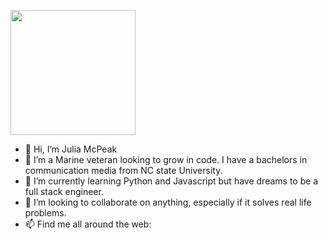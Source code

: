  <a href="URL_REDIRECT" target="blank"><img align="center" src="https://www.canva.com/design/DAFcGa2PvJI/JhlEYyaIMOWQktjQ75YDLQ/view?utm_content=DAFcGa2PvJI&utm_campaign=designshare&utm_medium=link&utm_source=publishsharelink" height="200" /></a>
  
-  👋 Hi, I’m Julia McPeak
- 👀 I’m a Marine veteran looking to grow in code. I have a bachelors in communication media from NC state University. 
- 🌱 I’m currently learning Python and Javascript but have dreams to be a full stack engineer. 
- 💞️ I’m looking to collaborate on anything, especially if it solves real life problems. 
- 📫 Find me all around the web:




<!---
jkmcpeak/jkmcpeak is a ✨ special ✨ repository because its `README.md` (this file) appears on your GitHub profile.
You can click the Preview link to take a look at your changes.
--->
